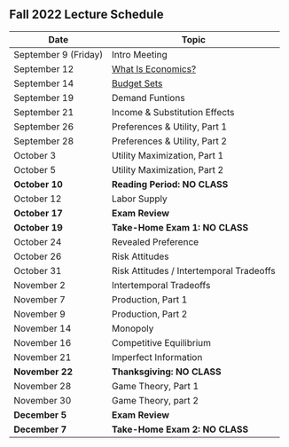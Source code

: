 ## Fall 2022 Lecture Schedule

| Date | Topic |
|-----|-----|
| September 9 (Friday) | Intro Meeting |
| September 12 | [What Is Economics?](https://pjakiela.github.io/ECON251/1-what-is-econ.html) |
| September 14 | [Budget Sets](https://pjakiela.github.io/ECON251/2-budget-sets.html) |
| September 19 | Demand Funtions |
| September 21 | Income & Substitution Effects |
| September 26 | Preferences & Utility, Part 1 |
| September 28 | Preferences & Utility, Part 2 |
| October 3 | Utility Maximization, Part 1 |
| October 5 | Utility Maximization, Part 2 |
| **October 10** | **Reading Period:  NO CLASS** |
| October 12 | Labor Supply |
| **October 17** | **Exam Review** |
| **October 19** | **Take-Home Exam 1:  NO CLASS** |
| October 24 | Revealed Preference |
| October 26 | Risk Attitudes |
| October 31 | Risk Attitudes / Intertemporal Tradeoffs |
| November 2 | Intertemporal Tradeoffs |
| November 7 | Production, Part 1 |
| November 9 | Production, Part 2 |
| November 14 | Monopoly |
| November 16 | Competitive Equilibrium | 
| November 21 | Imperfect Information |
| **November 22** | **Thanksgiving:  NO CLASS** |
| November 28 | Game Theory, Part 1 |
| November 30 | Game Theory, part 2 | 
| **December 5** | **Exam Review** |
| **December 7** | **Take-Home Exam 2:  NO CLASS** |
